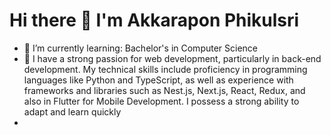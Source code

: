 
# Hi there 👋 I'm Akkarapon Phikulsri

- 🌱 I’m currently learning: Bachelor's in Computer Science
- 📄 I have a strong passion for web development, particularly in back-end development. My technical skills include proficiency in programming languages like Python and TypeScript, as well as experience with frameworks and libraries such as Nest.js, Next.js, React, Redux, and also in Flutter for Mobile Development. I possess a strong ability to adapt and learn quickly
-  
<!-- - Passioning in Python, JavaScript and Typescript, Web Frameworks like Nestjs, Nextjs, Library Reactjs, Redux. -->
<!-- <p align="center">
<a href="https://github.com/404"><img src="https://github-readme-stats-eight-theta.vercel.app/api/top-langs/?username=billowdev&layout=compact&langs_count=6&theme=algolia" width="300"> 
</a>
</p>
 -->
